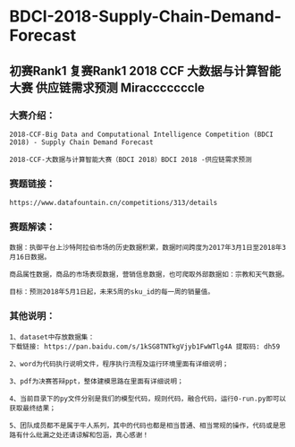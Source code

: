 # BDCI-2018-Supply-Chain-Demand-Forecast
## 初赛Rank1 复赛Rank1 2018 CCF 大数据与计算智能大赛 供应链需求预测 Miracccccccle

### 大赛介绍：
	2018-CCF-Big Data and Computational Intelligence Competition (BDCI 2018) - Supply Chain Demand Forecast
  
	2018-CCF-大数据与计算智能大赛（BDCI 2018）BDCI 2018 -供应链需求预测
  
### 赛题链接：
	https://www.datafountain.cn/competitions/313/details
  
### 赛题解读：
	数据：执御平台上沙特阿拉伯市场的历史数据积累，数据时间跨度为2017年3月1日至2018年3月16日数据。
  
	商品属性数据，商品的市场表现数据，营销信息数据，也可爬取外部数据如：宗教和天气数据。
  
	目标：预测2018年5月1日起，未来5周的sku_id的每一周的销量值。
  
### 其他说明：
	1、dataset中存放数据集：
	下载链接: https://pan.baidu.com/s/1kSG8TNTkgVjyb1FwWTlg4A 提取码: dh59 
	
	2、word为代码执行说明文件，程序执行流程及运行环境里面有详细说明；
	
	3、pdf为决赛答辩ppt，整体建模思路在里面有详细说明；
	
	4、当前目录下的py文件分别是我们的模型代码，规则代码，融合代码，运行0-run.py即可以获取最终结果；
	
	5、团队成员都不是属于牛人系列，其中的代码也都是相当普通、相当常规的操作，代码或是思路有什么纰漏之处还请谅解和包涵，真心感谢！
